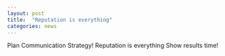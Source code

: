 ```yaml
---
layout: post
title:  "Reputation is everything"
categories: news
---
```

Plan Communication Strategy!
Reputation is everything
Show results time!
